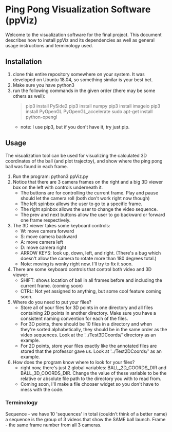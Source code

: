 # Ping Pong Visualization Software (ppViz)
Welcome to the visualization software for the final project. This document describes how to install ppViz and its dependencies as well as general usage instructions and terminology used.

## Installation
1. clone this entire repository somewhere on your system. It was developed on Ubuntu 18.04, so something similar is your best bet. 
1. Make sure you have python3
1. run the following commands in the given order (there may be some others as well):
    > pip3 install PySide2
    > pip3 install numpy
    > pip3 install imageio
    > pip3 install PyOpenGL PyOpenGL_accelerate
    > sudo apt-get install python-opengl
    * note: I use pip3, but if you don't have it, try just pip.

## Usage
The visualization tool can be used for visualizing the calculated 3D coordinates of the ball (and plot trajectoy), and show where the ping pong ball was found in each frame.

1. Run the program: python3 ppViz.py
1. Notice that there are 3 camera frames on the right and a big 3D viewer box on the left with controls underneath it. 
    - The buttons are for controlling the current frame. Play and pause should let the camera roll (both don't work right now though)
    - The left spinbox allows the user to go to a specific frame.
    - The right spinbox allows the user to change the video sequence.
    - The prev and next buttons allow the user to go backward or forward one frame respectively.
1. The 3D viewer takes some keyboard controls:
    - W: move camera forward
    - S: move camera backward
    - A: move camera left
    - D: move camera right
    - ARROW KEYS: look up, down, left, and right. (There's a bug which doesn't allow the camera to rotate more than 180 degrees total.)
    - Note: moving is wonky right now. I'll try to fix it soon.
1. There are some keyboard controls that control both video and 3D viewer:
    - SHIFT: shows location of ball in all frames before and including the current frame. (coming soon)
    - CTRL: Not yet assigned to anything, but some cool feature coming soon.
1. Where do you need to put your files?
    - Store all of your files for 3D points in one directory and all files containing 2D points in another directory. Make sure you have a consistent naming convention for each of the files.
    - For 3D points, there should be 10 files in a directory and when they're sorted alphabetically, they should be in the same order as the video sequences. Look at the '../Test3DCoords/' directory as an example.
    - For 2D points, store your files exactly like the annotated files are stored that the professor gave us. Look at '../Test2DCoords/' as an example.
1. How does the program know where to look for your files?
    - right now, there's just 2 global variables: BALL_2D_COORDS_DIR and BALL_3D_COORDS_DIR. Change the value of these variable to be the relative or absolute file path to the directory you with to read from.
    - Coming soon, I'll make a file chooser widget so you don't have to mess with the code.
    
### Terminology
Sequence - we have 10 'sequences' in total (couldn't think of a better name) a sequence is the group of 3 videos that show the SAME ball launch.
Frame - the same frame number from all 3 cameras.



